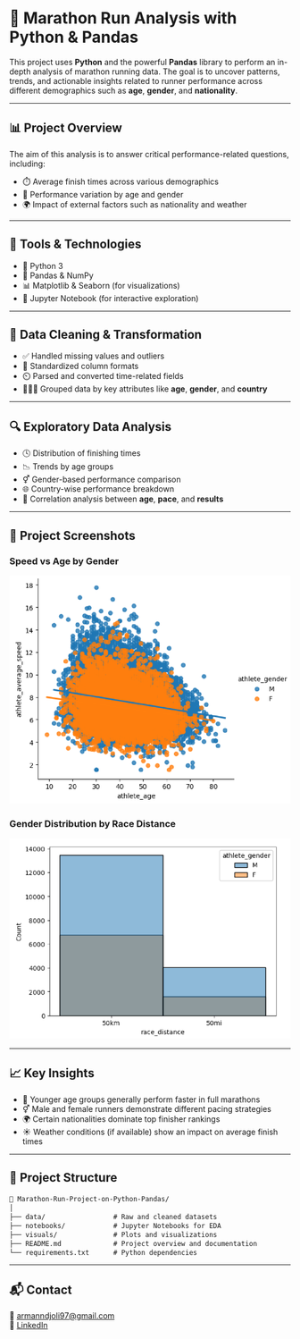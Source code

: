 # 🏃 Marathon Run Analysis with Python & Pandas

This project uses **Python** and the powerful **Pandas** library to perform an in-depth analysis of marathon running data. The goal is to uncover patterns, trends, and actionable insights related to runner performance across different demographics such as **age**, **gender**, and **nationality**.

---

## 📊 Project Overview

The aim of this analysis is to answer critical performance-related questions, including:

- ⏱️ Average finish times across various demographics  
- 👥 Performance variation by age and gender  
- 🌍 Impact of external factors such as nationality and weather  

---

## 🔧 Tools & Technologies

- 🐍 Python 3  
- 🧮 Pandas & NumPy  
- 📊 Matplotlib & Seaborn (for visualizations)  
- 📓 Jupyter Notebook (for interactive exploration)  

---

## 🧹 Data Cleaning & Transformation

- ✅ Handled missing values and outliers  
- 🧾 Standardized column formats  
- ⏲️ Parsed and converted time-related fields  
- 🧑‍🤝‍🧑 Grouped data by key attributes like **age**, **gender**, and **country**  

---

## 🔍 Exploratory Data Analysis

- 🕓 Distribution of finishing times  
- 📉 Trends by age groups  
- ⚥ Gender-based performance comparison  
- 🌐 Country-wise performance breakdown  
- 🔗 Correlation analysis between **age**, **pace**, and **results**  

---

## 📸 Project Screenshots

### Speed vs Age by Gender  
![Speed vs Age](Screenshot%202025-04-24%20122738.png)

### Gender Distribution by Race Distance  
![Gender Distribution](Screenshot%202025-04-24%20122718.png)

---

## 📈 Key Insights

- 🧒 Younger age groups generally perform faster in full marathons  
- ⚥ Male and female runners demonstrate different pacing strategies  
- 🌍 Certain nationalities dominate top finisher rankings  
- ☀️ Weather conditions (if available) show an impact on average finish times  

---

## 📁 Project Structure

```
📂 Marathon-Run-Project-on-Python-Pandas/
│
├── data/                 # Raw and cleaned datasets  
├── notebooks/            # Jupyter Notebooks for EDA  
├── visuals/              # Plots and visualizations  
├── README.md             # Project overview and documentation  
└── requirements.txt      # Python dependencies  
```

---

## 📬 Contact

📧 [armanndjoli97@gmail.com](mailto:armanndjoli97@gmail.com)  
🔗 [LinkedIn](https://www.linkedin.com/in/arman-ndjoli97)
